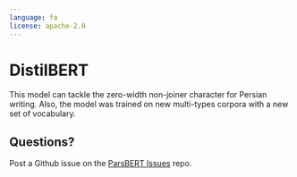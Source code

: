 ```yaml
---
language: fa
license: apache-2.0
---
```


# DistilBERT

This model can tackle the zero-width non-joiner character for Persian writing. Also, the model was trained on new multi-types corpora with a new set of vocabulary.


## Questions?
Post a Github issue on the [ParsBERT Issues](https://github.com/hooshvare/parsbert/issues) repo.